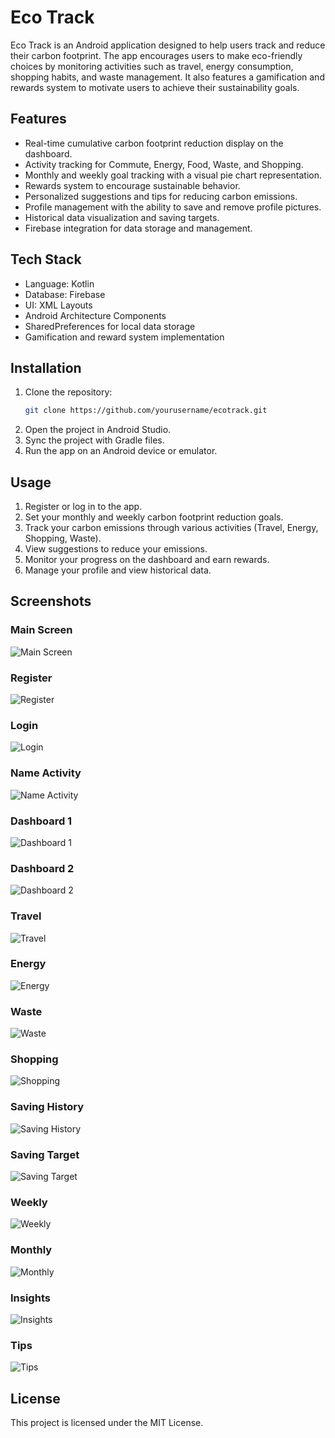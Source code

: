 # Eco Track

Eco Track is an Android application designed to help users track and reduce their carbon footprint. The app encourages users to make eco-friendly choices by monitoring activities such as travel, energy consumption, shopping habits, and waste management. It also features a gamification and rewards system to motivate users to achieve their sustainability goals.

## Features
- Real-time cumulative carbon footprint reduction display on the dashboard.
- Activity tracking for Commute, Energy, Food, Waste, and Shopping.
- Monthly and weekly goal tracking with a visual pie chart representation.
- Rewards system to encourage sustainable behavior.
- Personalized suggestions and tips for reducing carbon emissions.
- Profile management with the ability to save and remove profile pictures.
- Historical data visualization and saving targets.
- Firebase integration for data storage and management.

## Tech Stack
- Language: Kotlin
- Database: Firebase
- UI: XML Layouts
- Android Architecture Components
- SharedPreferences for local data storage
- Gamification and reward system implementation

## Installation
1. Clone the repository:
   ```bash
   git clone https://github.com/yourusername/ecotrack.git
   ```
2. Open the project in Android Studio.
3. Sync the project with Gradle files.
4. Run the app on an Android device or emulator.

## Usage
1. Register or log in to the app.
2. Set your monthly and weekly carbon footprint reduction goals.
3. Track your carbon emissions through various activities (Travel, Energy, Shopping, Waste).
4. View suggestions to reduce your emissions.
5. Monitor your progress on the dashboard and earn rewards.
6. Manage your profile and view historical data.

## Screenshots

### Main Screen
![Main Screen](mainscreen.jpg)

### Register
![Register](register.jpg)

### Login
![Login](login.jpg)

### Name Activity
![Name Activity](name.jpg)

### Dashboard 1
![Dashboard 1](dashboard1.jpg)

### Dashboard 2
![Dashboard 2](dashboard2.jpg)

### Travel
![Travel](travel.jpg)

### Energy
![Energy](energy.jpg)

### Waste
![Waste](waste.jpg)

### Shopping
![Shopping](shopping.jpg)

### Saving History
![Saving History](savehistory.jpg)

### Saving Target
![Saving Target](savetarget.jpg)

### Weekly
![Weekly](weekly.jpg)

### Monthly
![Monthly](monthly.jpg)

### Insights
![Insights](insights.jpg)

### Tips
![Tips](tips.jpg)



## License
This project is licensed under the MIT License.


